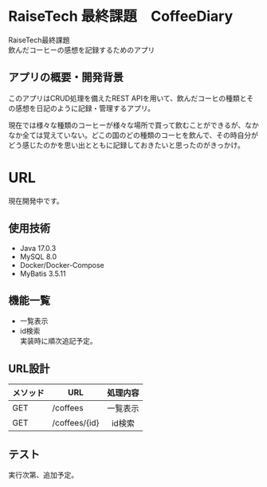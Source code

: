 # RaiseTech 最終課題　CoffeeDiary
RaiseTech最終課題  
飲んだコーヒーの感想を記録するためのアプリ

## アプリの概要・開発背景
このアプリはCRUD処理を備えたREST APIを用いて、飲んだコーヒの種類とその感想を日記のように記録・管理するアプリ。  

現在では様々な種類のコーヒーが様々な場所で買って飲むことができるが、なかなか全ては覚えていない。どこの国のどの種類のコーヒを飲んで、その時自分がどう感じたのかを思い出とともに記録しておきたいと思ったのがきっかけ。

# URL
現在開発中です。

## 使用技術
- Java 17.0.3
- MySQL 8.0
- Docker/Docker-Compose
- MyBatis 3.5.11

## 機能一覧
- 一覧表示
- id検索  
実装時に順次追記予定。

## URL設計
| メソッド | URL           |  処理内容  |  
|------|---------------|:------:|
| GET  | /coffees      |  一覧表示  |  
| GET  | /coffees/{id} |  id検索  |

## テスト
実行次第、追加予定。
